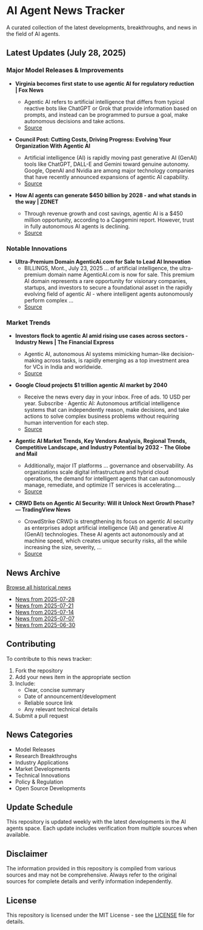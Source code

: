 # AI Agent News Tracker

A curated collection of the latest developments, breakthroughs, and news in the field of AI agents.

## Latest Updates (July 28, 2025)


### Major Model Releases & Improvements

- **Virginia becomes first state to use agentic AI for regulatory reduction | Fox News**
  - Agentic AI refers to artificial intelligence that differs from typical reactive bots like ChatGPT or Grok that provide information based on prompts, and instead can be programmed to pursue a goal, make autonomous decisions and take actions.
  - [Source](https://www.foxnews.com/politics/youngkin-unleashes-cutting-edge-ai-technology-effort-slash-virginias-government-red-tape)

- **Council Post: Cutting Costs, Driving Progress: Evolving Your Organization With Agentic AI**
  - Artificial intelligence (AI) is rapidly moving past generative AI (GenAI) tools like ChatGPT, DALL-E and Gemini toward genuine autonomy. Google, OpenAI and Nvidia are among major technology companies that have recently announced expansions of agentic AI capability.
  - [Source](https://www.forbes.com/councils/forbestechcouncil/2025/07/21/cutting-costs-driving-progress-evolving-your-organization-with-agentic-ai/)

- **How AI agents can generate $450 billion by 2028 - and what stands in the way | ZDNET**
  - Through revenue growth and cost savings, agentic AI is a $450 million opportunity, according to a Capgemini​ report. However, trust in fully autonomous AI agents is declining.
  - [Source](https://zdnet.com/article/how-ai-agents-can-generate-450-billion-by-2028-and-what-stands-in-the-way)

### Notable Innovations

- **Ultra-Premium Domain AgenticAi.com for Sale to Lead AI Innovation**
  - BILLINGS, Mont., July 23, 2025 ... of artificial intelligence, the ultra-premium domain name AgenticAI.com is now for sale. This premium AI domain represents a rare opportunity for visionary companies, startups, and investors to secure a foundational asset in the rapidly evolving field of agentic AI - where intelligent agents autonomously perform complex ...
  - [Source](https://finance.yahoo.com/news/ultra-premium-domain-agenticai-com-172700588.html)

### Market Trends

- **Investors flock to agentic AI amid rising use cases across sectors - Industry News | The Financial Express**
  - Agentic AI, autonomous AI systems mimicking human-like decision-making across tasks, is rapidly emerging as a top investment area for VCs in India and worldwide.
  - [Source](https://www.financialexpress.com/business/industry/investors-flock-to-agentic-ai-amid-rising-use-cases-across-sectors/3928155/)

- **Google Cloud projects $1 trillion agentic AI market by 2040**
  - Receive the news every day in your inbox. Free of ads. 10 USD per year. Subscribe · Agentic AI: Autonomous artificial intelligence systems that can independently reason, make decisions, and take actions to solve complex business problems without requiring human intervention for each step.
  - [Source](https://ppc.land/google-cloud-projects-1-trillion-agentic-ai-market-by-2040/)

- **Agentic AI Market Trends, Key Vendors Analysis, Regional Trends, Competitive Landscape, and Industry Potential by 2032 - The Globe and Mail**
  - Additionally, major IT platforms ... governance and observability. As organizations scale digital infrastructure and hybrid cloud operations, the demand for intelligent agents that can autonomously manage, remediate, and optimize IT services is accelerating....
  - [Source](https://www.theglobeandmail.com/investing/markets/markets-news/GetNews/33655415/agentic-ai-market-trends-key-vendors-analysis-regional-trends-competitive-landscape-and-industry-potential-by-2032/)

- **CRWD Bets on Agentic AI Security: Will it Unlock Next Growth Phase? — TradingView News**
  - CrowdStrike CRWD is strengthening its focus on agentic AI security as enterprises adopt artificial intelligence (AI) and generative AI (GenAI) technologies. These AI agents act autonomously and at machine speed, which creates unique security risks, all the while increasing the size, severity, ...
  - [Source](https://www.tradingview.com/news/zacks:d946336bf094b:0-crwd-bets-on-agentic-ai-security-will-it-unlock-next-growth-phase/)

## News Archive

[Browse all historical news](./history/)

- [News from 2025-07-28](./history/2025-07-28_news.md)
- [News from 2025-07-21](./history/2025-07-21_news.md)
- [News from 2025-07-14](./history/2025-07-14_news.md)
- [News from 2025-07-07](./history/2025-07-07_news.md)
- [News from 2025-06-30](./history/2025-06-30_news.md)


## Contributing

To contribute to this news tracker:

1. Fork the repository
2. Add your news item in the appropriate section
3. Include:
   - Clear, concise summary
   - Date of announcement/development
   - Reliable source link
   - Any relevant technical details
4. Submit a pull request

## News Categories

- Model Releases
- Research Breakthroughs
- Industry Applications
- Market Developments
- Technical Innovations
- Policy & Regulation
- Open Source Developments

## Update Schedule

This repository is updated weekly with the latest developments in the AI agents space. Each update includes verification from multiple sources when available.

## Disclaimer

The information provided in this repository is compiled from various sources and may not be comprehensive. Always refer to the original sources for complete details and verify information independently.

## License

This repository is licensed under the MIT License - see the [LICENSE](LICENSE) file for details.
